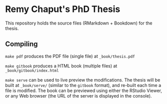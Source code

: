 # Remy Chaput's PhD Thesis

This repository holds the source files (RMarkdown + Bookdown) for the thesis.

## Compiling

`make pdf` produces the PDF file (single file) at `_book/thesis.pdf`

`make gitbook` produces a HTML book (multiple files) at `_book/gitbook/index.html`

`make serve` can be used to live preview the modifications. The thesis will be
built at `_book/serve/` (similar to the `gitbook` format), and re-built each
time a file is modified. The book can be previewed using either the RStudio
Viewer, or any Web browser (the URL of the server is displayed in the console).
